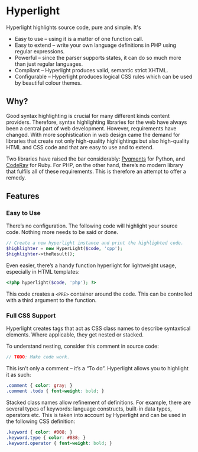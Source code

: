 # Hyperlight

Hyperlight highlights source code, pure and simple. It's

* Easy to use – using it is a matter of one function call.
* Easy to extend – write your own language definitions in PHP using regular expressions.
* Powerful – since the parser supports states, it can do so much more than just regular languages.
* Compliant – Hyperlight produces valid, semantic strict XHTML.
* Configurable – Hyperlight produces logical CSS rules which can be used by beautiful colour
  themes.

## Why?

Good syntax highlighting is crucial for many different kinds content providers. Therefore, syntax
highlighting libraries for the web have always been a central part of web development. However,
requirements have changed. With more sophistication in web design came the demand for libraries
that create not only high-quality highlightings but also high-quality HTML and CSS code and that
are easy to use and to extend.

Two libraries have raised the bar considerably: [Pygments](http://pygments.org/) for Python, and
[CodeRay](http://coderay.rubychan.de/) for Ruby. For PHP, on the other hand, there’s no modern
library that fulfils all of these requirements. This is therefore an attempt to offer a remedy.

## Features

### Easy to Use

There’s no configuration. The following code will highlight your source code. Nothing more needs
to be said or done.

```php
// Create a new hyperlight instance and print the highlighted code.
$highlighter = new HyperLight($code, 'cpp');
$highlighter->theResult();
```

Even easier, there’s a handy function hyperlight for lightweight usage, especially in HTML
templates:

```php
<?php hyperlight($code, 'php'); ?>
```

This code creates a `<PRE>` container around the code. This can be controlled with a third argument
to the function.

### Full CSS Support

Hyperlight creates tags that act as CSS class names to describe syntaxtical elements. Where
applicable, they get nested or stacked.

To understand nesting, consider this comment in source code:

```php
// TODO: Make code work.
```

This isn’t only a comment – it’s a “To do”. Hyperlight allows you to highlight it as such:

```css
.comment { color: gray; }
.comment .todo { font-weight: bold; }
```

Stacked class names allow refinement of definitions. For example, there are several types of
keywords: language constructs, built-in data types, operators etc. This is taken into account by
Hyperlight and can be used in the following CSS definition:

```css
.keyword { color: #008; }
.keyword.type { color: #088; }
.keyword.operator { font-weight: bold; }
```

